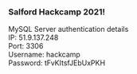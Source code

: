 ### Salford Hackcamp 2021!

MySQL Server authentication details\
IP: 51.9.137.248\
Port: 3306\
Username: hackcamp\
Password: tFvKItsfJEbUxPKH